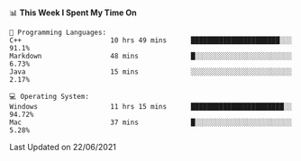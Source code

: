 
<!--START_SECTION:waka-->
📊 **This Week I Spent My Time On** 

```text
💬 Programming Languages: 
C++                      10 hrs 49 mins      ██████████████████████░░░   91.1% 
Markdown                 48 mins             █░░░░░░░░░░░░░░░░░░░░░░░░   6.73% 
Java                     15 mins             ░░░░░░░░░░░░░░░░░░░░░░░░░   2.17%

💻 Operating System: 
Windows                  11 hrs 15 mins      ███████████████████████░░   94.72% 
Mac                      37 mins             █░░░░░░░░░░░░░░░░░░░░░░░░   5.28%

```


 Last Updated on 22/06/2021
<!--END_SECTION:waka-->
